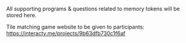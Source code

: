 All supporting programs & questions related to memory tokens will be stored here.

Tile matching game website to be given to participants:
https://interacty.me/projects/9b63dfb730c1f6af

